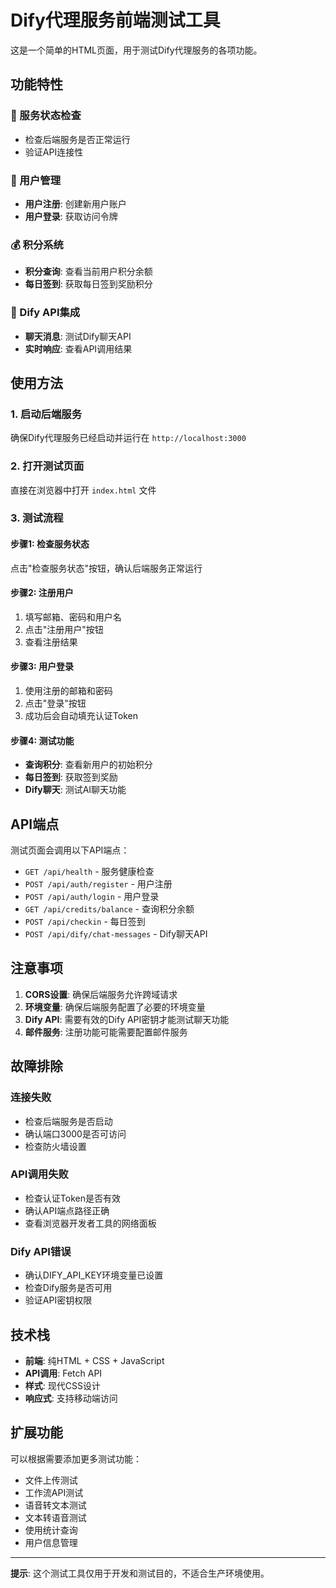 # Dify代理服务前端测试工具

这是一个简单的HTML页面，用于测试Dify代理服务的各项功能。

## 功能特性

### 🔧 服务状态检查
- 检查后端服务是否正常运行
- 验证API连接性

### 👤 用户管理
- **用户注册**: 创建新用户账户
- **用户登录**: 获取访问令牌

### 💰 积分系统
- **积分查询**: 查看当前用户积分余额
- **每日签到**: 获取每日签到奖励积分

### 🤖 Dify API集成
- **聊天消息**: 测试Dify聊天API
- **实时响应**: 查看API调用结果

## 使用方法

### 1. 启动后端服务
确保Dify代理服务已经启动并运行在 `http://localhost:3000`

### 2. 打开测试页面
直接在浏览器中打开 `index.html` 文件

### 3. 测试流程

#### 步骤1: 检查服务状态
点击"检查服务状态"按钮，确认后端服务正常运行

#### 步骤2: 注册用户
1. 填写邮箱、密码和用户名
2. 点击"注册用户"按钮
3. 查看注册结果

#### 步骤3: 用户登录
1. 使用注册的邮箱和密码
2. 点击"登录"按钮
3. 成功后会自动填充认证Token

#### 步骤4: 测试功能
- **查询积分**: 查看新用户的初始积分
- **每日签到**: 获取签到奖励
- **Dify聊天**: 测试AI聊天功能

## API端点

测试页面会调用以下API端点：

- `GET /api/health` - 服务健康检查
- `POST /api/auth/register` - 用户注册
- `POST /api/auth/login` - 用户登录
- `GET /api/credits/balance` - 查询积分余额
- `POST /api/checkin` - 每日签到
- `POST /api/dify/chat-messages` - Dify聊天API

## 注意事项

1. **CORS设置**: 确保后端服务允许跨域请求
2. **环境变量**: 确保后端服务配置了必要的环境变量
3. **Dify API**: 需要有效的Dify API密钥才能测试聊天功能
4. **邮件服务**: 注册功能可能需要配置邮件服务

## 故障排除

### 连接失败
- 检查后端服务是否启动
- 确认端口3000是否可访问
- 检查防火墙设置

### API调用失败
- 检查认证Token是否有效
- 确认API端点路径正确
- 查看浏览器开发者工具的网络面板

### Dify API错误
- 确认DIFY_API_KEY环境变量已设置
- 检查Dify服务是否可用
- 验证API密钥权限

## 技术栈

- **前端**: 纯HTML + CSS + JavaScript
- **API调用**: Fetch API
- **样式**: 现代CSS设计
- **响应式**: 支持移动端访问

## 扩展功能

可以根据需要添加更多测试功能：

- 文件上传测试
- 工作流API测试
- 语音转文本测试
- 文本转语音测试
- 使用统计查询
- 用户信息管理

---

**提示**: 这个测试工具仅用于开发和测试目的，不适合生产环境使用。